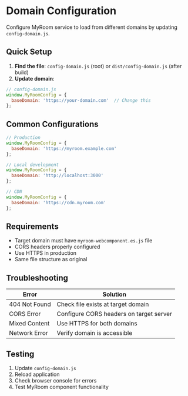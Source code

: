 # Domain Configuration

Configure MyRoom service to load from different domains by updating `config-domain.js`.

## Quick Setup

1. **Find the file**: `config-domain.js` (root) or `dist/config-domain.js` (after build)
2. **Update domain**:

```javascript
// config-domain.js
window.MyRoomConfig = {
  baseDomain: 'https://your-domain.com'  // Change this
};
```

## Common Configurations

```javascript
// Production
window.MyRoomConfig = {
  baseDomain: 'https://myroom.example.com'
};

// Local development
window.MyRoomConfig = {
  baseDomain: 'http://localhost:3000'
};

// CDN
window.MyRoomConfig = {
  baseDomain: 'https://cdn.myroom.com'
};
```

## Requirements

- Target domain must have `myroom-webcomponent.es.js` file
- CORS headers properly configured
- Use HTTPS in production
- Same file structure as original

## Troubleshooting

| Error | Solution |
|-------|----------|
| 404 Not Found | Check file exists at target domain |
| CORS Error | Configure CORS headers on target server |
| Mixed Content | Use HTTPS for both domains |
| Network Error | Verify domain is accessible |

## Testing

1. Update `config-domain.js`
2. Reload application
3. Check browser console for errors
4. Test MyRoom component functionality